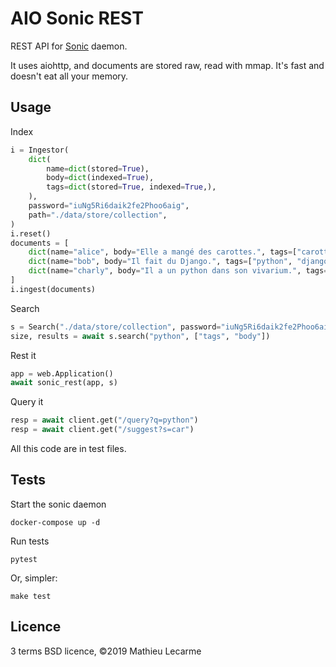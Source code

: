 AIO Sonic REST
==============

REST API for [Sonic](https://github.com/valeriansaliou/sonic) daemon.

It uses aiohttp, and documents are stored raw, read with mmap.
It's fast and doesn't eat all your memory.

Usage
-----

Index

```python
i = Ingestor(
    dict(
        name=dict(stored=True),
        body=dict(indexed=True),
        tags=dict(stored=True, indexed=True,),
    ),
    password="iuNg5Ri6daik2fe2Phoo6aig",
    path="./data/store/collection",
)
i.reset()
documents = [
    dict(name="alice", body="Elle a mangé des carottes.", tags=["carotte"]),
    dict(name="bob", body="Il fait du Django.", tags=["python", "django"]),
    dict(name="charly", body="Il a un python dans son vivarium.", tags=[]),
]
i.ingest(documents)
```

Search

```python
s = Search("./data/store/collection", password="iuNg5Ri6daik2fe2Phoo6aig")
size, results = await s.search("python", ["tags", "body"])
```

Rest it
```python
app = web.Application()
await sonic_rest(app, s)
```

Query it
```python
resp = await client.get("/query?q=python")
resp = await client.get("/suggest?s=car")
```

All this code are in test files.

Tests
-----

Start the sonic daemon

    docker-compose up -d

Run tests

    pytest


Or, simpler:

    make test

Licence
-------

3 terms BSD licence, ©2019 Mathieu Lecarme
